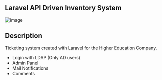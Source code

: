 

## Laravel API Driven Inventory System

![image](https://user-images.githubusercontent.com/48497063/97359555-d4d6b780-1894-11eb-90bb-e0f4df7ea353.png)


## Description

Ticketing system created with Laravel for the Higher Education Company.
- Login with LDAP (Only AD users)
- Admin Panel
- Mail Notifications
- Comments
